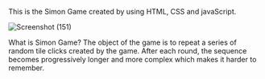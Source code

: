 This is the Simon Game created by using HTML, CSS and javaScript.

![Screenshot (151)](https://github.com/CTSaviour/simonGame/assets/93461806/4daf40d9-2937-44b6-89c5-2a2e6f930cdc)


What is Simon Game?
The object of the game is to repeat a series of random tile clicks created by the game. After each round, the sequence becomes progressively longer and more complex which makes it harder to remember.
